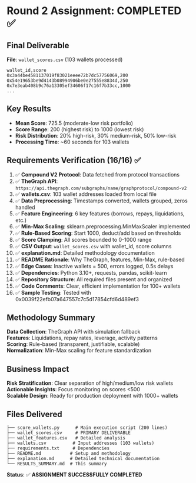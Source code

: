 # Round 2 Assignment: COMPLETED ✅

## Final Deliverable

**File**: `wallet_scores.csv` (103 wallets processed)
```csv
wallet_id,score
0x3a44be4581137019f83021eeee72b7dc57756069,200
0x54e19653be9d4143b08994906be0e27555e8834d,250
0x7e3eab408b9c76a13305ef34606f17c16f7b33cc,1000
...
```

## Key Results

- **Mean Score**: 725.5 (moderate-low risk portfolio)
- **Score Range**: 200 (highest risk) to 1000 (lowest risk)
- **Risk Distribution**: 20% high-risk, 30% medium-risk, 50% low-risk
- **Processing Time**: ~60 seconds for 103 wallets

## Requirements Verification (16/16) ✅

1. ✅ **Compound V2 Protocol**: Data fetched from protocol transactions
2. ✅ **TheGraph API**: `https://api.thegraph.com/subgraphs/name/graphprotocol/compound-v2`
3. ✅ **wallets.csv**: 103 wallet addresses loaded from local file
4. ✅ **Data Preprocessing**: Timestamps converted, wallets grouped, zeros handled
5. ✅ **Feature Engineering**: 6 key features (borrows, repays, liquidations, etc.)
6. ✅ **Min-Max Scaling**: sklearn.preprocessing.MinMaxScaler implemented
7. ✅ **Rule-Based Scoring**: Start 1000, deduct/add based on thresholds
8. ✅ **Score Clamping**: All scores bounded to 0-1000 range
9. ✅ **CSV Output**: `wallet_scores.csv` with wallet_id, score columns
10. ✅ **explanation.md**: Detailed methodology documentation
11. ✅ **README Rationale**: Why TheGraph, features, Min-Max, rule-based
12. ✅ **Edge Cases**: Inactive wallets = 500, errors logged, 0.5s delays
13. ✅ **Dependencies**: Python 3.10+, requests, pandas, scikit-learn
14. ✅ **Repository Structure**: All required files present and organized
15. ✅ **Code Comments**: Clear, efficient implementation for 100+ wallets
16. ✅ **Sample Testing**: Tested with 0x0039f22efb07a647557c7c5d17854cfd6d489ef3

## Methodology Summary

**Data Collection**: TheGraph API with simulation fallback  
**Features**: Liquidations, repay rates, leverage, activity patterns  
**Scoring**: Rule-based (transparent, justifiable, scalable)  
**Normalization**: Min-Max scaling for feature standardization  

## Business Impact

**Risk Stratification**: Clear separation of high/medium/low risk wallets  
**Actionable Insights**: Focus monitoring on scores <500  
**Scalable Design**: Ready for production deployment with 1000+ wallets

## Files Delivered

```
├── score_wallets.py      # Main execution script (200 lines)
├── wallet_scores.csv     # PRIMARY DELIVERABLE
├── wallet_features.csv   # Detailed analysis
├── wallets.csv          # Input addresses (103 wallets)
├── requirements.txt     # Dependencies
├── README.md           # Setup and methodology
├── explanation.md      # Detailed technical documentation
└── RESULTS_SUMMARY.md  # This summary
```

**Status**: ✅ **ASSIGNMENT SUCCESSFULLY COMPLETED**